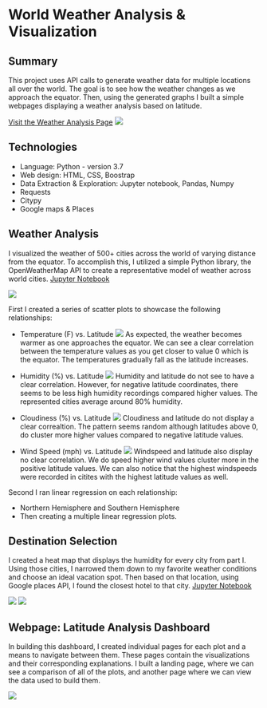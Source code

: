 # World Weather Analysis & Visualization

## Summary
This project uses API calls to generate weather data for multiple locations all over the world. The goal is to see how the weather changes as we approach the equator. Then, using the generated graphs I built a simple webpages displaying a weather analysis based on latitude. 

[Visit the Weather Analysis Page](https://kasiakalemba.github.io/Weather-Analysis/)
![](images/page.png)

## Technologies
* Language: Python - version 3.7
* Web design: HTML, CSS, Boostrap 
* Data Extraction & Exploration: Jupyter notebook, Pandas, Numpy
* Requests
* Citypy 
* Google maps & Places

## Weather Analysis
I visualized the weather of 500+ cities across the world of varying distance from the equator. To accomplish this, I utilized a simple Python library, the OpenWeatherMap API to create a representative model of weather across world cities. 
[Jupyter Notebook](https://nbviewer.jupyter.org/github/kasiakalemba/API-Weather-Analysis/blob/master/WeatherPy/WeatherPy.ipynb)

![](images/city.png)

First I created a series of scatter plots to showcase the following relationships:
* Temperature (F) vs. Latitude
![](images/Fig1.png)
As expected, the weather becomes warmer as one approaches the equator. We can see a clear correlation between the temperature values as you get closer to value 0 which is the equator. The temperatures gradually fall as the latitude increases.

* Humidity (%) vs. Latitude
![](images/Fig2.png)
Humidity and latitude do not see to have a clear correlation. However, for negative latitude coordinates, there seems to be less high humidity recordings compared higher values. The represented cities average around 80% humidity.

* Cloudiness (%) vs. Latitude
![](images/Fig3.png)
Cloudiness and latitude do not display a clear correaltion. The pattern seems random although latitudes above 0, do cluster more higher values compared to negative latitude values.

* Wind Speed (mph) vs. Latitude
![](images/Fig4.png)
Windspeed and latitude also display no clear correlation. We do speed higher wind values cluster more in the positive latitude values. We can also notice that the highest windspeeds were recorded in citites with the highest latitude values as well.

Second I ran linear regression on each relationship: 
* Northern Hemisphere and Southern Hemisphere 
* Then creating a multiple linear regression plots. 

## Destination Selection
I created a heat map that displays the humidity for every city from part I. Using those cities, I narrowed them down to my favorite weather conditions and choose an ideal vacation spot. Then based on that location, using Google places API, I found the closest hotel to that city. 
[Jupyter Notebook](https://github.com/kasiakalemba/API-Weather-Analysis/blob/master/VacationPy/VacationPy.ipynb)

![](images/hotels.png)
![](images/map.png)

## Webpage: Latitude Analysis Dashboard
In building this dashboard, I created individual pages for each plot and a means to navigate between them. These pages contain the visualizations and their corresponding explanations. I built a landing page, where we can see a comparison of all of the plots, and another page where we can view the data used to build them.

![](images/graphs.png)



















